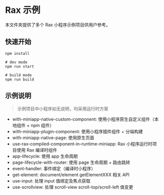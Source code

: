 # Rax 示例

本文件夹提供了多个 Rax 小程序示例项目供用户参考。

## 快速开始

```shell
npm install

# dev mode
npm run start

# build mode
npm run build
```

## 示例说明

> 示例项目中小程序如无说明，均采用运行时方案

* with-miniapp-native-custom-component: 使用小程序原生自定义组件（本地组件 + npm 组件）
* with-miniapp-plugin-component: 使用小程序插件组件 + 分端构建
* with-miniapp-native-page: 使用原生页面
* use-rax-compiled-component-in-runtime-miniapp: Rax 小程序运行时项目使用 Rax 编译时组件
* app-lifecycle: 使用 app 生命周期
* page-lifecycle-with-router: 使用 page 生命周期 + 路由跳转
* event-handler: 事件绑定（编译时小程序）
* get-element: document/element getElementXXX 相关 API
* use-input: 处理 input 值绑定及焦点获取
* use-scrollview: 处理 scroll-view scroll-top/scroll-left 值变更
